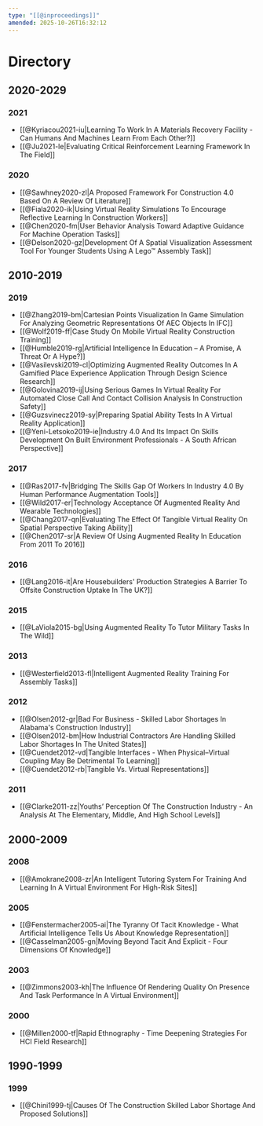 ```yaml
---
type: "[[@inproceedings]]"
amended: 2025-10-26T16:32:12
---
```


# Directory
## 2020-2029
### 2021
- [[@Kyriacou2021-iu|Learning To Work In A Materials Recovery Facility - Can Humans And Machines Learn From Each Other?]]
- [[@Ju2021-le|Evaluating Critical Reinforcement Learning Framework In The Field]]
### 2020
- [[@Sawhney2020-zl|A Proposed Framework For Construction 4.0 Based On A Review Of Literature]]
- [[@Fiala2020-ik|Using Virtual Reality Simulations To Encourage Reflective Learning In Construction Workers]]
- [[@Chen2020-fm|User Behavior Analysis Toward Adaptive Guidance For Machine Operation Tasks]]
- [[@Delson2020-gz|Development Of A Spatial Visualization Assessment Tool For Younger Students Using A Lego™ Assembly Task]]
## 2010-2019
### 2019
- [[@Zhang2019-bm|Cartesian Points Visualization In Game Simulation For Analyzing Geometric Representations Of AEC Objects In IFC]]
- [[@Wolf2019-ff|Case Study On Mobile Virtual Reality Construction Training]]
- [[@Humble2019-rg|Artificial Intelligence In Education – A Promise, A Threat Or A Hype?]]
- [[@Vasilevski2019-cl|Optimizing Augmented Reality Outcomes In A Gamified Place Experience Application Through Design Science Research]]
- [[@Golovina2019-ij|Using Serious Games In Virtual Reality For Automated Close Call And Contact Collision Analysis In Construction Safety]]
- [[@Guzsvinecz2019-sy|Preparing Spatial Ability Tests In A Virtual Reality Application]]
- [[@Yeni-Letsoko2019-ie|Industry 4.0 And Its Impact On Skills Development On Built Environment Professionals - A South African Perspective]]
### 2017
- [[@Ras2017-fv|Bridging The Skills Gap Of Workers In Industry 4.0 By Human Performance Augmentation Tools]]
- [[@Wild2017-er|Technology Acceptance Of Augmented Reality And Wearable Technologies]]
- [[@Chang2017-qn|Evaluating The Effect Of Tangible Virtual Reality On Spatial Perspective Taking Ability]]
- [[@Chen2017-sr|A Review Of Using Augmented Reality In Education From 2011 To 2016]]
### 2016
- [[@Lang2016-it|Are Housebuilders' Production Strategies A Barrier To Offsite Construction Uptake In The UK?]]
### 2015
- [[@LaViola2015-bg|Using Augmented Reality To Tutor Military Tasks In The Wild]]
### 2013
- [[@Westerfield2013-fl|Intelligent Augmented Reality Training For Assembly Tasks]]
### 2012
- [[@Olsen2012-gr|Bad For Business - Skilled Labor Shortages In Alabama's Construction Industry]]
- [[@Olsen2012-bm|How Industrial Contractors Are Handling Skilled Labor Shortages In The United States]]
- [[@Cuendet2012-vd|Tangible Interfaces - When Physical–Virtual Coupling May Be Detrimental To Learning]]
- [[@Cuendet2012-rb|Tangible Vs. Virtual Representations]]
### 2011
- [[@Clarke2011-zz|Youths’ Perception Of The Construction Industry - An Analysis At The Elementary, Middle, And High School Levels]]
## 2000-2009
### 2008
- [[@Amokrane2008-zr|An Intelligent Tutoring System For Training And Learning In A Virtual Environment For High-Risk Sites]]
### 2005
- [[@Fenstermacher2005-ai|The Tyranny Of Tacit Knowledge - What Artificial Intelligence Tells Us About Knowledge Representation]]
- [[@Casselman2005-gn|Moving Beyond Tacit And Explicit - Four Dimensions Of Knowledge]]
### 2003
- [[@Zimmons2003-kh|The Influence Of Rendering Quality On Presence And Task Performance In A Virtual Environment]]
### 2000
- [[@Millen2000-tf|Rapid Ethnography - Time Deepening Strategies For HCI Field Research]]
## 1990-1999
### 1999
- [[@Chini1999-tj|Causes Of The Construction Skilled Labor Shortage And Proposed Solutions]]

